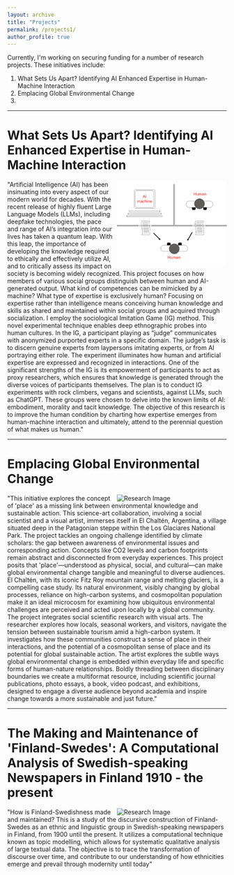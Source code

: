 ```yaml
---
layout: archive
title: "Projects"
permalink: /projects1/
author_profile: true
---
```



Currently, I'm working on securing funding for a number of research projects. These initiatives include:

1. What Sets Us Apart? Identifying AI Enhanced Expertise in Human-Machine Interaction
2. Emplacing Global Environmental Change
3. 

---

# What Sets Us Apart? Identifying AI Enhanced Expertise in Human-Machine Interaction

<div style="overflow: hidden;">
    <img src='/images/Turing_Illustration.png' style="float: right; width: 50%; margin-left: 10px;" alt="Research Image">
    "Artificial Intelligence (AI) has been insinuating into every aspect of our modern world for decades. With the recent release of highly fluent Large Language Models (LLMs), including deepfake technologies, the pace and range of AI’s integration into our lives has taken a quantum leap. With this leap, the importance of developing the knowledge required to ethically and effectively utilize AI, and to critically assess its impact on society is becoming widely recognized. This project focuses on how members of various social groups distinguish between human and AI-generated output. What kind of competences can be mimicked by a machine? What type of expertise is exclusively human? Focusing on expertise rather than intelligence means conceiving human knowledge and skills as shared and maintained within social groups and acquired through socialization. I employ the sociological Imitation Game (IG) method. This novel experimental technique enables deep ethnographic probes into human cultures. In the IG, a participant playing as “judge” communicates with anonymized purported experts in a specific domain. The judge’s task is to discern genuine experts from laypersons imitating experts, or from AI portraying either role. The experiment illuminates how human and artificial expertise are expressed and recognized in interactions. One of the significant strengths of the IG is its empowerment of participants to act as proxy researchers, which ensures that knowledge is generated through the diverse voices of participants themselves. The plan is to conduct IG experiments with rock climbers, vegans and scientists, against LLMs, such as ChatGPT. These groups were chosen to delve into the known limits of AI: embodiment, morality and tacit knowledge. The objective of this research is to improve the human condition by charting how expertise emerges from human-machine interaction and ultimately, attend to the perennial question of what makes us human."
</div>

---

# Emplacing Global Environmental Change #



<div style="overflow: hidden;">
    <img src='/images/Chalten.png' style="float: right; width: 50%; margin-left: 10px;" alt="Research Image">
    "This initiative explores the concept of 'place' as a missing link between environmental knowledge and sustainable action. This science-art collaboration, involving a social scientist and a visual artist, immerses itself in El Chaltén, Argentina, a village situated deep in the Patagonian steppe within the Los Glaciares National Park. The project tackles an ongoing challenge identified by climate scholars: the gap between awareness of environmental issues and corresponding action. Concepts like CO2 levels and
    carbon footprints remain abstract and disconnected from everyday experiences. This project posits that 'place'—understood as physical, social, and cultural—can make global environmental change tangible and meaningful to diverse audiences.  
    El Chaltén, with its iconic Fitz Roy mountain range and melting glaciers, is a compelling case study. Its natural environment, visibly changing by global processes, reliance on high-carbon systems, and cosmopolitan population make it an ideal microcosm for examining how ubiquitous environmental challenges are perceived
    and acted upon locally by a global community.  
    The project integrates social scientific research with visual arts. The researcher explores how locals, seasonal workers, and visitors, navigate the tension between sustainable tourism amid a high-carbon system. It investigates how these communities construct a sense of place in their interactions, and the potential of a
    cosmopolitan sense of place and its potential for global sustainable action. The artist explores the subtle ways global environmental change is embedded within everyday life and specific forms of human-nature relationships. Boldly threading between disciplinary boundaries we create a multiformat resource, including scientific journal publications, photo essays, a book, video podcast, and exhibitions, designed to engage a diverse audience beyond academia and inspire change towards a more sustainable and just future."
</div>

---

# The Making and Maintenance of 'Finland-Swedes': A Computational Analysis of Swedish-speaking Newspapers in Finland 1910 - the present  #



<div style="overflow: hidden;">
    <img src='/images/Chalten.png' style="float: right; width: 50%; margin-left: 10px;" alt="Research Image">
    "How is Finland-Swedishness made and maintained? This is a study of the discursive construction of Finland-Swedes as an ethnic and linguistic group in Swedish-speaking newspapers in Finland, from 1900 until the present. It utilizes a computational technique known as topic modelling, which allows for systematic qualitative analysis of large textual data. The objective is to trace the transformation of discourse over time, and contribute to our understanding of how ethnicities emerge and prevail through modernity until today"
</div>

